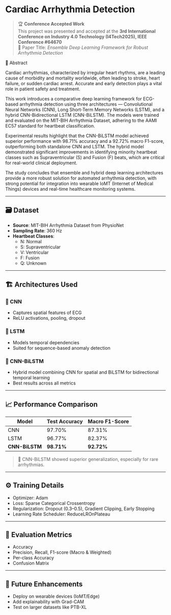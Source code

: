 # Cardiac Arrhythmia Detection

> 🏆 **Conference Accepted Work**  
> This project was presented and accepted at the **3rd International Conference on Industry 4.0 Technology (I4Tech2025), IEEE Conference #64670**  
> 📄 Paper Title: *Ensemble Deep Learning Framework for Robust Arrhythmia Detection*

📌 Abstract

Cardiac arrhythmias, characterized by irregular heart rhythms, are a leading cause of morbidity and mortality worldwide, often leading to stroke, heart failure, or sudden cardiac arrest. Accurate and early detection plays a vital role in patient safety and treatment.

This work introduces a comparative deep learning framework for ECG-based arrhythmia detection using three architectures — Convolutional Neural Networks (CNN), Long Short-Term Memory Networks (LSTM), and a hybrid CNN-Bidirectional LSTM (CNN-BiLSTM). The models were trained and evaluated on the MIT-BIH Arrhythmia Dataset, adhering to the AAMI EC57 standard for heartbeat classification.

Experimental results highlight that the CNN-BiLSTM model achieved superior performance with 98.71% accuracy and a 92.72% macro F1-score, outperforming both standalone CNN and LSTM. The hybrid model demonstrated significant improvements in identifying minority heartbeat classes such as Supraventricular (S) and Fusion (F) beats, which are critical for real-world clinical deployment.

The study concludes that ensemble and hybrid deep learning architectures provide a more robust solution for automated arrhythmia detection, with strong potential for integration into wearable IoMT (Internet of Medical Things) devices and real-time healthcare monitoring systems.

---

## 🗃️ Dataset

- **Source**: MIT-BIH Arrhythmia Dataset from PhysioNet
- **Sampling Rate**: 360 Hz
- **Heartbeat Classes**:  
  - N: Normal  
  - S: Supraventricular  
  - V: Ventricular  
  - F: Fusion  
  - Q: Unknown

---

## 🏗️ Architectures Used

### 🔹 CNN
- Captures spatial features of ECG
- ReLU activations, pooling, dropout

### 🔹 LSTM
- Models temporal dependencies
- Suited for sequence-based anomaly detection

### 🔹 CNN-BiLSTM
- Hybrid model combining CNN for spatial and BiLSTM for bidirectional temporal learning
- Best results across all metrics

---

## 📈 Performance Comparison

| Model        | Test Accuracy | Macro F1-Score |
|--------------|---------------|----------------|
| CNN          | 97.70%        | 87.31%         |
| LSTM         | 96.77%        | 82.37%         |
| **CNN-BiLSTM** | **98.71%**    | **92.72%**     |

> 🔬 CNN-BiLSTM showed superior generalization, especially for rare arrhythmias.

---

## ⚙️ Training Details

- Optimizer: Adam
- Loss: Sparse Categorical Crossentropy
- Regularization: Dropout (0.3–0.5), Gradient Clipping, Early Stopping
- Learning Rate Scheduler: ReduceLROnPlateau

---

## 🧪 Evaluation Metrics

- Accuracy
- Precision, Recall, F1-score (Macro & Weighted)
- Per-class Accuracy
- Confusion Matrix

---

## 🚀 Future Enhancements

- Deploy on wearable devices (IoMT/Edge)
- Add explainability with Grad-CAM
- Test on larger datasets like PTB-XL

